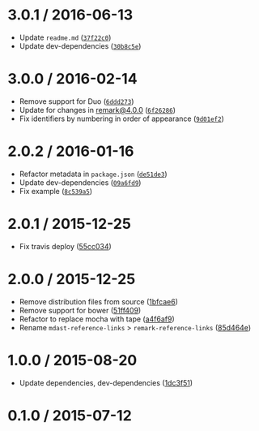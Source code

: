 <!--remark setext-->

<!--lint disable no-multiple-toplevel-headings-->

3.0.1 / 2016-06-13
==================

*   Update `readme.md` ([`37f22c0`](https://github.com/wooorm/remark-reference-links/commit/37f22c0))
*   Update dev-dependencies ([`30b8c5e`](https://github.com/wooorm/remark-reference-links/commit/30b8c5e))

3.0.0 / 2016-02-14
==================

*   Remove support for Duo ([`6ddd273`](https://github.com/wooorm/remark-reference-links/commit/6ddd273))
*   Update for changes in remark@4.0.0 ([`6f26286`](https://github.com/wooorm/remark-reference-links/commit/6f26286))
*   Fix identifiers by numbering in order of appearance ([`9d01ef2`](https://github.com/wooorm/remark-reference-links/commit/9d01ef2))

2.0.2 / 2016-01-16
==================

*   Refactor metadata in `package.json` ([`de51de3`](https://github.com/wooorm/remark-reference-links/commit/de51de3))
*   Update dev-dependencies ([`09a6fd9`](https://github.com/wooorm/remark-reference-links/commit/09a6fd9))
*   Fix example ([`8c539a5`](https://github.com/wooorm/remark-reference-links/commit/8c539a5))

2.0.1 / 2015-12-25
==================

*   Fix travis deploy ([55cc034](https://github.com/wooorm/remark-reference-links/commit/55cc034))

2.0.0 / 2015-12-25
==================

*   Remove distribution files from source ([1bfcae6](https://github.com/wooorm/remark-reference-links/commit/1bfcae6))
*   Remove support for bower ([51ff409](https://github.com/wooorm/remark-reference-links/commit/51ff409))
*   Refactor to replace mocha with tape ([a4f6af9](https://github.com/wooorm/remark-reference-links/commit/a4f6af9))
*   Rename `mdast-reference-links` > `remark-reference-links` ([85d464e](https://github.com/wooorm/remark-reference-links/commit/85d464e))

1.0.0 / 2015-08-20
==================

*   Update dependencies, dev-dependencies ([1dc3f51](https://github.com/wooorm/remark-reference-links/commit/1dc3f51))

0.1.0 / 2015-07-12
==================
